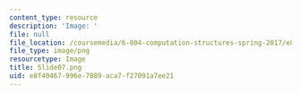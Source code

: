 ```yaml
---
content_type: resource
description: 'Image: '
file: null
file_location: /coursemedia/6-004-computation-structures-spring-2017/e8f40467996e7889aca7f27091a7ee21_Slide07.png
file_type: image/png
resourcetype: Image
title: Slide07.png
uid: e8f40467-996e-7889-aca7-f27091a7ee21
---
```

